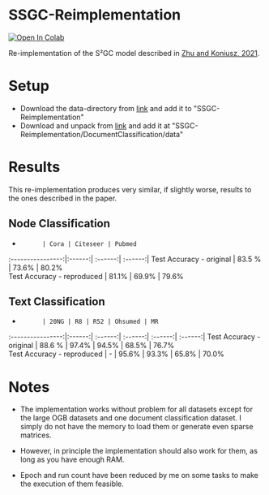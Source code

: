# SSGC-Reimplementation

[![Open In Colab](https://colab.research.google.com/assets/colab-badge.svg)](https://colab.research.google.com/drive/1Og2ujgpE3wugJb3KLSt0oBOm_DRXvRxL?usp=sharing)

Re-implementation of the S²GC model described in [Zhu and Koniusz, 2021](https://openreview.net/pdf?id=CYO5T-YjWZV).

# Setup
* Download the data-directory from [link](https://github.com/allenhaozhu/SSGC) and add it to "SSGC-Reimplementation"
* Download and unpack from [link](https://drive.google.com/file/d/10kx3z3bjYFoeRjjg1_DZOAP39Jln0BCh/view?usp=sharing) and add it at "SSGC-Reimplementation/DocumentClassification/data"

# Results

This re-implementation produces very similar, if slightly worse, results to the ones described in the paper. 

## Node Classification

-           | Cora | Citeseer | Pubmed
:----------------:|:------:| :------:| :------:|
Test Accuracy - original   | 83.5 % | 73.6% | 80.2%          
Test Accuracy - reproduced | 81.1%  | 69.9% | 79.6% 

## Text Classification

-           | 20NG | R8 | R52 | Ohsumed | MR
:----------------:|:------:| :------:| :------:| :------:| :------:|
Test Accuracy - original   | 88.6 % | 97.4% | 94.5% | 68.5% | 76.7%          
Test Accuracy - reproduced | -  | 95.6% | 93.3% | 65.8% | 70.0% 

# Notes

* The implementation works without problem for all datasets except for the large OGB datasets and one document classification dataset. I simply do not have the memory to load them or generate even sparse matrices.

* However, in principle the implementation should also work for them, as long as you have enough RAM.

* Epoch and run count have been reduced by me on some tasks to make the execution of them feasible.
